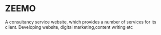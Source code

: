 # ZEEMO
A consultancy service website, which provides a number of services for its client. Developing website, digital marketing,content writing etc
